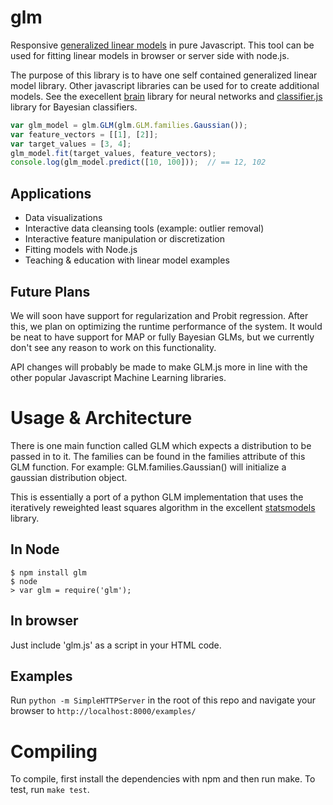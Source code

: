 glm
===

Responsive [generalized linear models](http://en.wikipedia.org/wiki/Generalized_linear_model) in pure Javascript. This tool can be used for fitting linear models in browser or server side with node.js. 

The purpose of this library is to have one self contained generalized linear model library. Other javascript libraries can be used for to create additional models. See the execellent [brain](https://github.com/harthur/brain) library for neural networks and [classifier.js](https://github.com/harthur/classifier) library for Bayesian classifiers.

```javascript
var glm_model = glm.GLM(glm.GLM.families.Gaussian());
var feature_vectors = [[1], [2]];
var target_values = [3, 4];
glm_model.fit(target_values, feature_vectors);
console.log(glm_model.predict([10, 100]));  // == 12, 102
```

Applications
------------
 * Data visualizations
 * Interactive data cleansing tools (example: outlier removal)
 * Interactive feature manipulation or discretization
 * Fitting models with Node.js
 * Teaching & education with linear model examples

Future Plans
------------
We will soon have support for regularization and Probit regression. After this, we plan on optimizing the runtime performance of the system. It would be neat to have support for MAP or fully Bayesian GLMs, but we currently don't see any reason to work on this functionality.

API changes will probably be made to make GLM.js more in line with the other popular Javascript Machine Learning libraries.

Usage & Architecture
====================
There is one main function called GLM which expects a distribution to be passed in to it. The families can be found in the families attribute of this GLM function. For example: GLM.families.Gaussian() will initialize a gaussian distribution object.

This is essentially a port of a python GLM implementation that uses the iteratively reweighted least squares algorithm in the excellent [statsmodels](http://statsmodels.sourceforge.net/) library.

In Node
---------------------
```
$ npm install glm
$ node
> var glm = require('glm');
```

In browser
-----------------
Just include 'glm.js' as a script in your HTML code.

Examples
--------
Run `python -m SimpleHTTPServer` in the root of this repo and navigate your browser to `http://localhost:8000/examples/`

Compiling
=========
To compile, first install the dependencies with npm and then run make. To test, run `make test`.

